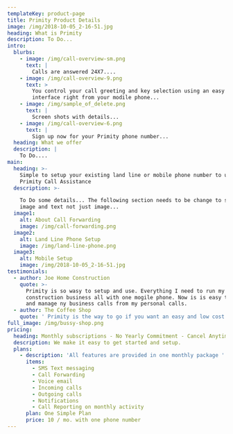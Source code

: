```yaml
---
templateKey: product-page
title: Primity Product Details
image: /img/2018-10-05_2-16-51.jpg
heading: What is Primity
description: To Do...
intro:
  blurbs:
    - image: /img/call-overview-sm.png
      text: |
        Calls are answered 24X7....
    - image: /img/call-overview-9.png
      text: >
        You control your call greeting and key selection using an easy user
        interface right from your modile phone... 
    - image: /img/sample_of_delete.png
      text: |
        Screen shots with details...
    - image: /img/call-overview-6.png
      text: |
        Sign up now for your Primity phone number...
  heading: What we offer
  description: |
    To Do....
main:
  heading: >-
    Simple to setup your existing land line or mobile phone number to use
    Primity Call Assistance
  description: >-

    To Do some details... The following section needs to be change to support
    image and text not just image...
  image1:
    alt: About Call Forwarding
    image: /img/call-forwarding.png
  image2:
    alt: Land Line Phone Setup
    image: /img/land-line-phone.png
  image3:
    alt: Mobile Setup
    image: /img/2018-10-05_2-16-51.jpg
testimonials:
  - author: Joe Home Construction
    quote: >-
      Primity is so wasy to setup and use. Everything I need to run my
      construction business all with one mogile phone. Now is is easy to know
      and manage ny business calls from my personal calls.
  - author: The Coffee Shop
    quote: ' Primity is the way to go if you want an easy and low cost solution for your small business. Getting the Primity Call Assistant answering calls and providing common ask for information    is a real game changes. No more missed calls and our store hours and driving directions are provided by the Primity Call Assistant while my staff and I handle onsite customers.'
full_image: /img/bussy-shop.png
pricing:
  heading: Monthly subscriptions - No Yearly Commitment - Cancel Anytime
  description: We make it easy to get started and setup.
  plans:
    - description: 'All features are provided in one monthly package '
      items:
        - SMS Text messaging
        - Call Forwarding
        - Voice email
        - Incoming calls
        - Outgoing calls
        - Notifications
        - Call Reporting on monthly activity
      plan: One Simple Plan
      price: 10 / mo. with one phone number
---
```


